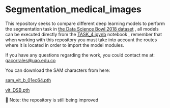 # Segmentation_medical_images
This repository seeks to compare different deep learning models to perform the segmentation task in [the Data Science Bowl 2018 dataset](https://www.kaggle.com/c/data-science-bowl-2018/data?select=stage1_test.zip) , all models can be executed directly from the [TASK_4.ipynb](https://github.com/PhDSGilber/Segmentation_medical_images/blob/main/TASK_4.ipynb) notebook , remember that when working with this repository you must take into account the routes where it is located in order to import the model modules.

If you have any questions regarding the work, you could contact me at: gacorrales@uao.edu.co

You can download the SAM characters from here:

[sam_vit_b_01ec64.pth](https://www.dropbox.com/scl/fi/9r90jmxqqu1jbsyxy6fr3/sam_vit_b_01ec64.pth?rlkey=to1ppb9n9l49gjyuqwywif6x9&dl=0)

[vit_DSB.pth](https://www.dropbox.com/scl/fi/d8s4qd7fomld6nij9x0om/vit_DSB.pth?rlkey=y3hkw112mbd4yw2cmpyrk3fc1&dl=0)

🔧 Note: the repository is still being improved
